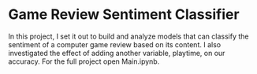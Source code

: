 # Game Review Sentiment Classifier
In this project, I set it out to build and analyze models that can classify the sentiment of a computer game review based on its content. I also investigated the effect of adding another variable, playtime, on our accuracy. For the full project open Main.ipynb.
